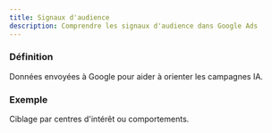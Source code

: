 ```yaml
---
title: Signaux d'audience
description: Comprendre les signaux d'audience dans Google Ads
---
```


### Définition
Données envoyées à Google pour aider à orienter les campagnes IA.

### Exemple
Ciblage par centres d'intérêt ou comportements.